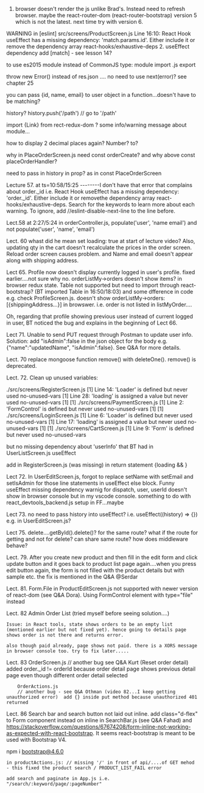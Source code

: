 1. browser doesn't render the js unlike Brad's. Instead need to refresh browser. maybe the react-router-dom (react-router-bootstrap) version 5 which is not the latest. next time try with version 6.

WARNING in [eslint] 
src/screens/ProductScreen.js
  Line 16:10:  React Hook useEffect has a missing dependency: 'match.params.id'. Either include it or remove the dependency array  react-hooks/exhaustive-deps
2. useEffect dependency add [match] - see lesson 14?



to use es2015 module instead of CommonJS
type: module
import
.js
export

throw new Error() instead of res.json .... no need to use next(error)? see chapter 25

you can pass {id, name, email} to user object in a function...doesn't have to be matching?

history?
history.push('/path')   // go to '/path'

import {Link} from rect-redux-dom ? some info/warning message about module...

how to display 2 decimal places again? Number? to?

why in PlaceOrderScreen.js need const orderCreate? and why above const placeOrderHandler?

need to pass in history in prop? as in const PlaceOrderScreen

Lecture 57. at ts=10:58/15:25 --------I don't have that error that complains about order._id i.e. React Hook useEffect has a missing dependency: 'order._id'. Either include it or removethe dependency array react-hooks/exhaustive-deps. Search for the keywords to learn more about each warning. To ignore, add //eslint-disable-next-line to the line before.

Lect.58 at 2:27/5:24 in orderController.js, populate('user', 'name email') and not populate('user', 'name', 'email')

Lect. 60 whast did he mean set loading: true at start of lecture video? Also, updating qty in the cart doesn't recalculate the prices in the order screen. Reload order screen causes problem. and Name and email doesn't appear along with shipping address.

Lect 65. Profile now doesn't display currently logged in user's profile. fixed earlier....not sure why no. orderListMy->orders doesn't show items? in browser redux state. Table not supported but need to import through react-bootstrap? (BT imported Table in 16:50/18:03) and some dfference in code e.g. check ProfileScreen.js. doesn't show orderListMy->orders:[{shippingAddress...}] in browswer. i.e. order is not listed in listMyOrder....

Oh, regarding that profile showing previous user instead of current logged in user, BT noticed the bug and explains in the beginning of Lect 66.


Lect 71. Unable to send PUT request through Postman to update user info. Solution: add "isAdmin":false in the json object for the body e.g. {"name":"updatedName", "isAdmin":false}. See Q&A for more details.

Lect. 70 replace mongoose function remove() with deleteOne(). remove() is deprecated.

Lect. 72. Clean up unused variables:

./src/screens/RegisterScreen.js
[1]   Line 14:   'Loader' is defined but never used            no-unused-vars
[1]   Line 28:  'loading' is assigned a value but never used  no-unused-vars
[1] 
[1] ./src/screens/PaymentScreen.js
[1]   Line 2:  'FormControl' is defined but never used  no-unused-vars
[1] 
[1] ./src/screens/LoginScreen.js
[1]   Line 6:    'Loader' is defined but never used            no-unused-vars
[1]   Line 17:  'loading' is assigned a value but never used  no-unused-vars
[1] 
[1] ./src/screens/CartScreen.js
[1]   Line 9:  'Form' is defined but never used  no-unused-vars

but no missing dependency about 'userInfo' that BT had in UserListScreen.js useEffect

add in RegisterScreen.js (was missing) in return statement     {loading && <Loader />}

Lect 72. In UserEditScreen.js, forgot to replace setName with setEmail and setIsAdmin for those line statements in useEffect else block. Funny useEffect missing dependency warnig for dispatch, user, userId doesn't show in browser console but in my vscode console. something to do with react_devtools_backend.js setup in FF...maybe

Lect 73. no need to pass history into useEffect? i.e. useEffect((history) => {}) e.g. in UserEditScreen.js?

Lect 75. delete....getById().delete()? for the same route? what if the route for getting and not for delete? can share same route? how does middleware behave?

Lect. 79. After you create new product and then fill in the edit form and click update button and it goes back to product list page again....when you press edit button again, the form is not filled with the product details but with sample etc. the fix is mentioned in the Q&A @Serdar

Lect. 81. Form.File in ProductEditScreen.js not supported with newer version of react-dom (see Q&A Dora). Using FormControl element with type="file" instead

Lect. 82 Admin Order List (tried myself before seeing solution....)

    Issue: in React tools, state shows orders to be an empty list (mentioned earlier but not fixed yet). hence going to details page shows order is not there and returns error.

    also though paid already, page shows not paid. there is a XORS message in browser console too. try to fix later.....


Lect. 83
        OrderScreen.js
        // another bug see Q&A Kurt (Reset order detail) added order._id != orderId because order detail page shows previous detail page even though different order detail selected

        OrderActions.js
        // another bug - see Q&A Othman (video 82...I keep getting unauthorized error)  add {} inside put method because unauthorized 401 returned

Lect. 86 Search bar and search button not laid out inline. add class="d-flex" to Form component instead on inline in SearchBar.js (see Q&A Fahad) and 
https://stackoverflow.com/questions/67674208/form-inline-not-working-as-expected-with-react-bootstrap. It seems react-bootstrap is meant to be used with Bootstrap V4.

npm i bootstrap@4.6.0

    in productActions.js: // missing '/' in front of api/....of GET mehod - this fixed the product search / PRODUCT_LIST_FAIL error

    add search and paginate in App.js i.e. "/search/:keyword/page/:pageNumber"






